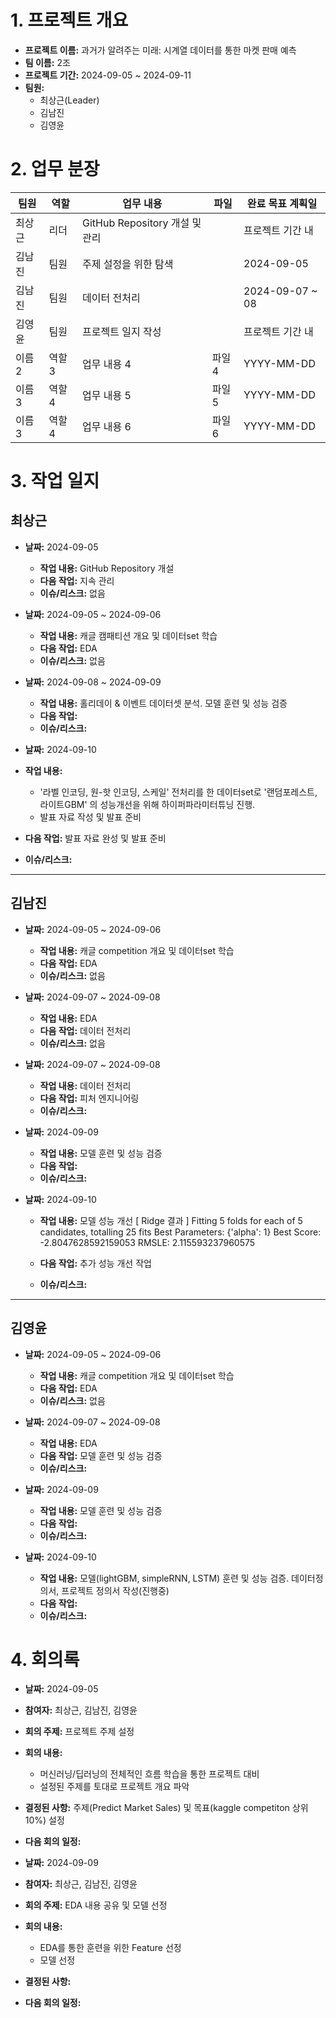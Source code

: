 # 1. 프로젝트 개요
- **프로젝트 이름:** 과거가 알려주는 미래: 시계열 데이터를 통한 마켓 판매 예측
- **팀 이름:** 2조
- **프로젝트 기간:** 2024-09-05 ~ 2024-09-11
- **팀원:**
  - 최상근(Leader)
  - 김남진
  - 김영윤

# 2. 업무 분장

| 팀원 | 역할 | 업무 내용 | 파일 | 완료 목표 계획일 |
| ---- | ---- | --------- | ---- |----------- |
| 최상근 | 리더 | GitHub Repository 개설 및 관리 | | 프로젝트 기간 내 |
| 김남진 | 팀원 | 주제 설정을 위한 탐색 |  | 2024-09-05 |
| 김남진 | 팀원 | 데이터 전처리 |  | 2024-09-07 ~ 08 |
| 김영윤 | 팀원 | 프로젝트 일지 작성 |  | 프로젝트 기간 내 |
| 이름 2 | 역할 3 | 업무 내용 4 | 파일4 | YYYY-MM-DD |
| 이름 3 | 역할 4 | 업무 내용 5 | 파일5 | YYYY-MM-DD |
| 이름 3 | 역할 4 | 업무 내용 6 | 파일6 | YYYY-MM-DD |

# 3. 작업 일지

## 최상근

- **날짜:** 2024-09-05
  - **작업 내용:** GitHub Repository 개설
  - **다음 작업:** 지속 관리
  - **이슈/리스크:** 없음

- **날짜:** 2024-09-05 ~ 2024-09-06
  - **작업 내용:** 캐글 캠패티션 개요 및 데이터set 학습
  - **다음 작업:** EDA
  - **이슈/리스크:** 없음

- **날짜:** 2024-09-08 ~ 2024-09-09
  - **작업 내용:** 홀리데이 & 이벤트 데이터셋 분석. 모델 훈련 및 성능 검증
  - **다음 작업:** 
  - **이슈/리스크:**

 - **날짜:** 2024-09-10
  - **작업 내용:**
    - '라벨 인코딩, 원-핫 인코딩, 스케일' 전처리를 한 데이터set로 '랜덤포레스트, 라이트GBM' 의 성능개선을 위해 하이퍼파라미터튜닝 진행. 
    - 발표 자료 작성 및 발표 준비 
  - **다음 작업:** 발표 자료 완성 및 발표 준비
  - **이슈/리스크:**

 
---

## 김남진

- **날짜:** 2024-09-05 ~ 2024-09-06
  - **작업 내용:** 캐글 competition 개요 및 데이터set 학습
  - **다음 작업:** EDA
  - **이슈/리스크:** 없음

- **날짜:** 2024-09-07 ~ 2024-09-08
  - **작업 내용:** EDA
  - **다음 작업:** 데이터 전처리
  - **이슈/리스크:** 없음

- **날짜:** 2024-09-07 ~ 2024-09-08
  - **작업 내용:** 데이터 전처리
  - **다음 작업:** 피처 엔지니어링
  - **이슈/리스크:** 

- **날짜:** 2024-09-09
  - **작업 내용:** 모델 훈련 및 성능 검증
  - **다음 작업:** 
  - **이슈/리스크:** 

- **날짜:** 2024-09-10
  - **작업 내용:** 모델 성능 개선
[ Ridge 결과 ]
Fitting 5 folds for each of 5 candidates, totalling 25 fits
Best Parameters: {'alpha': 1}
Best Score: -2.8047628592159053
RMSLE: 2.115593237960575
    
  - **다음 작업:** 추가 성능 개선 작업
  - **이슈/리스크:** 


---

## 김영윤

- **날짜:** 2024-09-05 ~ 2024-09-06
  - **작업 내용:** 캐글 competition 개요 및 데이터set 학습
  - **다음 작업:** EDA
  - **이슈/리스크:** 없음

- **날짜:** 2024-09-07 ~ 2024-09-08
  - **작업 내용:** EDA
  - **다음 작업:** 모델 훈련 및 성능 검증
  - **이슈/리스크:** 


- **날짜:** 2024-09-09
  - **작업 내용:** 모델 훈련 및 성능 검증
  - **다음 작업:** 
  - **이슈/리스크:** 

- **날짜:** 2024-09-10
  - **작업 내용:** 모델(lightGBM, simpleRNN, LSTM) 훈련 및 성능 검증. 데이터정의서, 프로젝트 정의서 작성(진행중) 
  - **다음 작업:**
  - **이슈/리스크:** 



# 4. 회의록
- **날짜:** 2024-09-05
- **참여자:** 최상근, 김남진, 김영윤
- **회의 주제:** 프로젝트 주제 설정
- **회의 내용:**
  - 머신러닝/딥러닝의 전체적인 흐름 학습을 통한 프로젝트 대비
  - 설정된 주제를 토대로 프로젝트 개요 파악
- **결정된 사항:** 주제(Predict Market Sales) 및 목표(kaggle competiton 상위 10%) 설정
- **다음 회의 일정:** 

- **날짜:** 2024-09-09
- **참여자:** 최상근, 김남진, 김영윤
- **회의 주제:** EDA 내용 공유 및 모델 선정
- **회의 내용:**
  - EDA를 통한 훈련을 위한 Feature 선정
  - 모델 선정
- **결정된 사항:** 
- **다음 회의 일정:**

